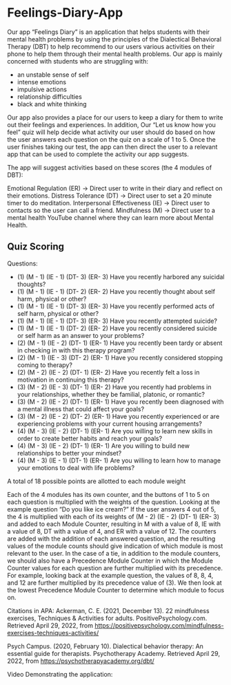 # Feelings-Diary-App

Our app “Feelings Diary” is an application that helps students with their mental health problems by using the principles of the Dialectical Behavioral Therapy (DBT) to help recommend to our users various activities on their phone to help them through their mental health problems. Our app is mainly concerned with students who are struggling with:
- an unstable sense of self
- intense emotions
- impulsive actions
- relationship difficulties
- black and white thinking

Our app also provides a place for our users to keep a diary for them to write out their feelings and experiences. In addition, Our “Let us know how you feel” quiz will help decide what activity our user should do based on how the user answers each question on the quiz on a scale of 1 to 5. Once the user finishes taking our test, the app can then direct the user to a relevant app that can be used to complete the activity our app suggests.

The app will suggest activities based on these scores (the 4 modules of DBT):

Emotional Regulation (ER) -> Direct user to write in their diary and reflect on their emotions.
Distress Tolerance (DT) -> Direct user to set a 20 minute timer to do meditation.
Interpersonal Effectiveness (IE) -> Direct user to contacts so the user can call a friend.
Mindfulness (M) -> Direct user to a mental health YouTube channel where they can learn more about Mental Health.

Quiz Scoring
-----------------------------------------------------------------------------------------

Questions:
- (1) (M - 1) (IE - 1) (DT- 3) (ER- 3) Have you recently harbored any suicidal
thoughts?
- (1) (M - 1) (IE - 1) (DT- 2) (ER- 2) Have you recently thought about self harm,
physical or other?
- (1) (M - 1) (IE - 1) (DT- 3) (ER- 3) Have you recently performed acts of self harm,
physical or other?
- (1) (M - 1) (IE - 1) (DT- 3) (ER- 3) Have you recently attempted suicide?
- (1) (M - 1) (IE - 1) (DT- 2) (ER- 2) Have you recently considered suicide or self
harm as an answer to your problems?
- (2) (M - 1) (IE - 2) (DT- 1) (ER- 1) Have you recently been tardy or absent in
checking in with this therapy program?
- (2) (M - 1) (IE - 3) (DT- 2) (ER- 1) Have you recently considered stopping coming
to therapy?
- (2) (M - 2) (IE - 2) (DT- 1) (ER- 2) Have you recently felt a loss in motivation in
continuing this therapy?
- (3) (M - 2) (IE - 3) (DT- 1) (ER- 2) Have you recently had problems in your
relationships, whether they be familial, platonic, or romantic?
- (3) (M - 2) (IE - 2) (DT- 1) (ER- 1) Have you recently been diagnosed with a
mental illness that could affect your goals?
- (3) (M - 2) (IE - 2) (DT- 2) (ER- 1) Have you recently experienced or are
experiencing problems with your current housing arrangements?
- (4) (M - 3) (IE - 2) (DT- 1) (ER- 1) Are you willing to learn new skills in order to
create better habits and reach your goals?
- (4) (M - 3) (IE - 2) (DT- 1) (ER- 1) Are you willing to build new relationships to
better your mindset?
- (4) (M - 3) (IE - 1) (DT- 1) (ER- 1) Are you willing to learn how to manage your
emotions to deal with life problems?

A total of 18 possible points are allotted to each module weight


Each of the 4 modules has its own counter, and the buttons of 1 to 5 on each question is
multiplied with the weights of the question. Looking at the example question “Do you like
ice cream?” If the user answers 4 out of 5, the 4 is multiplied with each of its weights of
(M - 2) (IE - 2) (DT- 1) (ER- 3) and added to each Module Counter, resulting in M with a
value of 8, IE with a value of 8, DT with a value of 4, and ER with a value of 12. The
counters are added with the addition of each answered question, and the resulting
values of the module counts should give indication of which module is most relevant to
the user. In the case of a tie, in addition to the module counters, we should also have a
Precedence Module Counter in which the Module Counter values for each question are
further multiplied with its precedence. For example, looking back at the example
question, the values of 8, 8, 4, and 12 are further multiplied by its precedence value of
(3). We then look at the lowest Precedence Module Counter to determine which module
to focus on.

Citations in APA:
Ackerman, C. E. (2021, December 13). 22 mindfulness exercises, Techniques &
Activities for adults. PositivePsychology.com. Retrieved April 29, 2022, from
https://positivepsychology.com/mindfulness-exercises-techniques-activities/

Psych Campus. (2020, February 10). Dialectical behavior therapy: An essential
guide for therapists. Psychotherapy Academy. Retrieved April 29, 2022, from
https://psychotherapyacademy.org/dbt/


Video Demonstrating the application:


